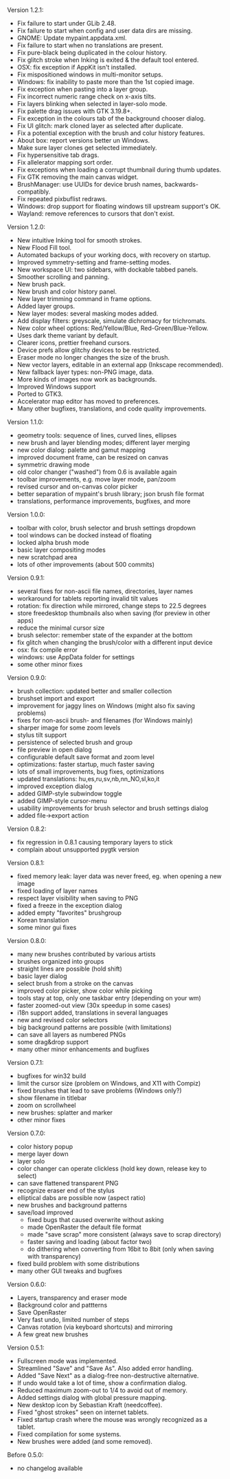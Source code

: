 Version 1.2.1:
* Fix failure to start under GLib 2.48.
* Fix failure to start when config and user data dirs are missing.
* GNOME: Update mypaint.appdata.xml.
* Fix failure to start when no translations are present.
* Fix pure-black being duplicated in the colour history.
* Fix glitch stroke when Inking is exited & the default tool entered.
* OSX: fix exception if AppKit isn't installed.
* Fix mispositioned windows in multi-monitor setups.
* Windows: fix inability to paste more than the 1st copied image.
* Fix exception when pasting into a layer group.
* Fix incorrect numeric range check on x-axis tilts.
* Fix layers blinking when selected in layer-solo mode.
* Fix palette drag issues with GTK 3.19.8+.
* Fix exception in the colours tab of the background chooser dialog.
* Fix UI glitch: mark cloned layer as selected after duplicate.
* Fix a potential exception with the brush and colur history features.
* About box: report versions better un Windows.
* Make sure layer clones get selected immediately.
* Fix hypersensitive tab drags.
* Fix allelerator mapping sort order.
* Fix exceptions when loading a corrupt thumbnail during thumb updates.
* Fix GTK removing the main canvas widget.
* BrushManager: use UUIDs for device brush names, backwards-compatibly.
* Fix repeated pixbuflist redraws.
* Windows: drop support for floating windows till upstream support's OK.
* Wayland: remove references to cursors that don't exist.

Version 1.2.0:
* New intuitive Inking tool for smooth strokes.
* New Flood Fill tool.
* Automated backups of your working docs, with recovery on startup.
* Improved symmetry-setting and frame-setting modes.
* New workspace UI: two sidebars, with dockable tabbed panels.
* Smoother scrolling and panning.
* New brush pack.
* New brush and color history panel.
* New layer trimming command in frame options.
* Added layer groups.
* New layer modes: several masking modes added.
* Add display filters: greyscale, simulate dichromacy for trichromats.
* New color wheel options: Red/Yellow/Blue, Red-Green/Blue-Yellow.
* Uses dark theme variant by default.
* Clearer icons, prettier freehand cursors.
* Device prefs allow glitchy devices to be restricted.
* Eraser mode no longer changes the size of the brush.
* New vector layers, editable in an external app (Inkscape recommended).
* New fallback layer types: non-PNG image, data.
* More kinds of images now work as backgrounds.
* Improved Windows support
* Ported to GTK3.
* Accelerator map editor has moved to preferences.
* Many other bugfixes, translations, and code quality improvements.

Version 1.1.0:
* geometry tools: sequence of lines, curved lines, ellipses
* new brush and layer blending modes; different layer merging
* new color dialog: palette and gamut mapping
* improved document frame, can be resized on canvas
* symmetric drawing mode
* old color changer ("washed") from 0.6 is available again
* toolbar improvements, e.g. move layer mode, pan/zoom
* revised cursor and on-canvas color picker
* better separation of mypaint's brush library; json brush file format
* translations, performance improvements, bugfixes, and more

Version 1.0.0:
* toolbar with color, brush selector and brush settings dropdown
* tool windows can be docked instead of floating
* locked alpha brush mode
* basic layer compositing modes
* new scratchpad area
* lots of other improvements (about 500 commits)

Version 0.9.1:
* several fixes for non-ascii file names, directories, layer names
* workaround for tablets reporting invalid tilt values
* rotation: fix direction while mirrored, change steps to 22.5 degrees
* store freedesktop thumbnails also when saving (for preview in other apps)
* reduce the minimal cursor size
* brush selector: remember state of the expander at the bottom
* fix glitch when changing the brush/color with a different input device
* osx: fix compile error
* windows: use AppData folder for settings
* some other minor fixes

Version 0.9.0:
* brush collection: updated better and smaller collection
* brushset import and export
* improvement for jaggy lines on Windows (might also fix saving problems)
* fixes for non-ascii brush- and filenames (for Windows mainly)
* sharper image for some zoom levels
* stylus tilt support
* persistence of selected brush and group
* file preview in open dialog
* configurable default save format and zoom level
* optimizations: faster startup, much faster saving
* lots of small improvements, bug fixes, optimizations
* updated translations: hu,es,ru,sv,nb,nn_NO,sl,ko,it
* improved exception dialog
* added GIMP-style subwindow toggle
* added GIMP-style cursor-menu
* usability improvements for brush selector and brush settings dialog
* added file->export action

Version 0.8.2:
* fix regression in 0.8.1 causing temporary layers to stick
* complain about unsupported pygtk version

Version 0.8.1:
* fixed memory leak: layer data was never freed, eg. when opening a new image
* fixed loading of layer names
* respect layer visibility when saving to PNG
* fixed a freeze in the exception dialog
* added empty "favorites" brushgroup
* Korean translation
* some minor gui fixes

Version 0.8.0:
* many new brushes contributed by various artists
* brushes organized into groups
* straight lines are possible (hold shift)
* basic layer dialog
* select brush from a stroke on the canvas
* improved color picker, show color while picking
* tools stay at top, only one taskbar entry (depending on your wm)
* faster zoomed-out view (30x speedup in some cases)
* i18n support added, translations in several languages
* new and revised color selectors
* big background patterns are possible (with limitations)
* can save all layers as numbered PNGs
* some drag&drop support
* many other minor enhancements and bugfixes
	
Version 0.7.1:
* bugfixes for win32 build
* limit the cursor size (problem on Windows, and X11 with Compiz)
* fixed brushes that lead to save problems (Windows only?)
* show filename in titlebar
* zoom on scrollwheel
* new brushes: splatter and marker
* other minor fixes

Version 0.7.0:
* color history popup
* merge layer down
* layer solo
* color changer can operate clickless (hold key down, release key to select)
* can save flattened transparent PNG
* recognize eraser end of the stylus
* elliptical dabs are possible now (aspect ratio)
* new brushes and background patterns
* save/load improved
  * fixed bugs that caused overwrite without asking
  * made OpenRaster the default file format
  * made "save scrap" more consistent (always save to scrap directory)
  * faster saving and loading (about factor two)
  * do dithering when converting from 16bit to 8bit (only when saving with transparency)
* fixed build problem with some distributions
* many other GUI tweaks and bugfixes

Version 0.6.0:
* Layers, transparency and eraser mode
* Background color and pattterns
* Save OpenRaster
* Very fast undo, limited number of steps
* Canvas rotation (via keyboard shortcuts) and mirroring
* A few great new brushes

Version 0.5.1:
* Fullscreen mode was implemented.
* Streamlined "Save" and "Save As". Also added error handling.
* Added "Save Next" as a dialog-free non-destructive alternative.
* If undo would take a lot of time, show a confirmation dialog.
* Reduced maximum zoom-out to 1/4 to avoid out of memory.
* Added settings dialog with global pressure mapping.
* New desktop icon by Sebastian Kraft (needcoffee).
* Fixed "ghost strokes" seen on internet tablets.
* Fixed startup crash where the mouse was wrongly recognized as a tablet.
* Fixed compilation for some systems.
* New brushes were added (and some removed).

Before 0.5.0:
* no changelog available

